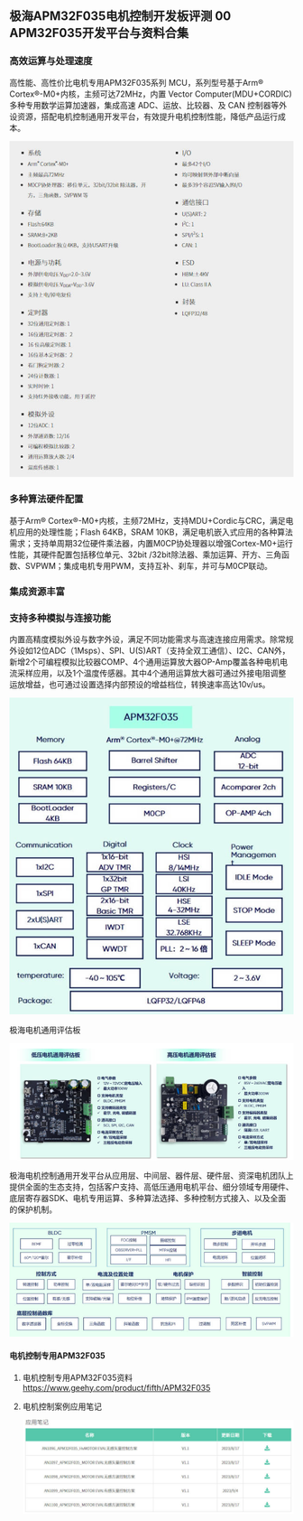 ## 极海APM32F035电机控制开发板评测 00 APM32F035开发平台与资料合集

### 高效运算与处理速度	

高性能、高性价比电机专用APM32F035系列 MCU，系列型号基于Arm® Cortex®-M0+内核，主频可达72MHz，内置 Vector Computer(MDU+CORDIC)多种专用数学运算加速器，集成高速 ADC、运放、比较器、及 CAN 控制器等外设资源，搭配电机控制通用开发平台，有效提升电机控制性能，降低产品运行成本。

![](pic/apm32f035-01.jpg)

### 多种算法硬件配置

基于Arm® Cortex®-M0+内核，主频72MHz，支持MDU+Cordic与CRC，满足电机应用的处理性能；Flash 64KB，SRAM 10KB，满足电机嵌入式应用的各种算法需求；支持单周期32位硬件乘法器，内置M0CP协处理器以增强Cortex-M0+运行性能，其硬件配置包括移位单元、32bit /32bit除法器、乘加运算、开方、三角函数、SVPWM；集成电机专用PWM，支持互补、刹车，并可与M0CP联动。

### 集成资源丰富

### 支持多种模拟与连接功能

内置高精度模拟外设与数字外设，满足不同功能需求与高速连接应用需求。除常规外设如12位ADC（1Msps）、SPI、U(S)ART（支持全双工通信）、I2C、CAN外，新增2个可编程模拟比较器COMP、4个通用运算放大器OP-Amp覆盖各种电机电流采样应用，以及1个温度传感器。其中4个通用运算放大器可通过外接电阻调整运放增益，也可通过设置选择内部预设的增益档位，转换速率高达10v/us。

![](pic/apm32f035.jpg)

极海电机通用评估板

![](pic/apm32f035-board.jpg)

极海电机控制通用开发平台从应用层、中间层、器件层、硬件层、资深电机团队上提供全面的生态支持，包括客户支持、高低压通用电机平台、细分领域专用硬件、底层寄存器SDK、电机专用运算、多种算法选择、多种控制方式接入、以及全面的保护机制。

![](pic/apm32-motor.jpg)

#### 电机控制专用APM32F035

1. 电机控制专用APM32F035资料 https://www.geehy.com/product/fifth/APM32F035

2. 电机控制案例应用笔记 

   ![](pic/apm32-motor-motor.jpg)